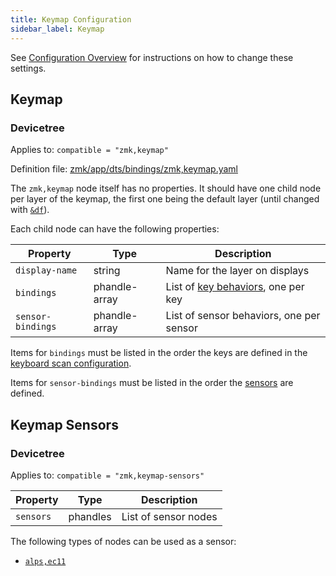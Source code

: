 ```yaml
---
title: Keymap Configuration
sidebar_label: Keymap
---
```


See [Configuration Overview](index.md) for instructions on how to change these settings.

## Keymap

### Devicetree

Applies to: `compatible = "zmk,keymap"`

Definition file: [zmk/app/dts/bindings/zmk,keymap.yaml](https://github.com/zmkfirmware/zmk/blob/main/app/dts/bindings/zmk%2Ckeymap.yaml)

The `zmk,keymap` node itself has no properties. It should have one child node per layer of the keymap, the first one being the default layer (until changed with [`&df`](layers.md#default-layer)).

Each child node can have the following properties:

| Property          | Type          | Description                                                             |
| ----------------- | ------------- | ----------------------------------------------------------------------- |
| `display-name`    | string        | Name for the layer on displays                                          |
| `bindings`        | phandle-array | List of [key behaviors](../features/keymaps.mdx#behaviors), one per key |
| `sensor-bindings` | phandle-array | List of sensor behaviors, one per sensor                                |

Items for `bindings` must be listed in the order the keys are defined in the [keyboard scan configuration](kscan.md).

Items for `sensor-bindings` must be listed in the order the [sensors](#keymap-sensors) are defined.

## Keymap Sensors

### Devicetree

Applies to: `compatible = "zmk,keymap-sensors"`

| Property  | Type     | Description          |
| --------- | -------- | -------------------- |
| `sensors` | phandles | List of sensor nodes |

The following types of nodes can be used as a sensor:

- [`alps,ec11`](encoders.md#ec11-encoders)

